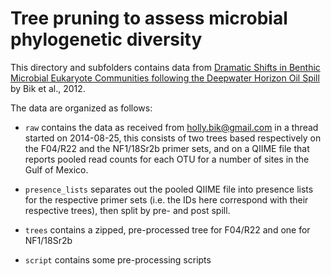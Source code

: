Tree pruning to assess microbial phylogenetic diversity
=======================================================

This directory and subfolders contains data from [Dramatic Shifts in Benthic Microbial 
Eukaryote Communities following the Deepwater Horizon Oil Spill](http://dx.doi.org/10.1371/journal.pone.0038550)
by Bik et al., 2012.

The data are organized as follows:

* `raw` contains the data as received from <holly.bik@gmail.com> in a thread started on 
2014-08-25, this consists of two trees based respectively on the F04/R22 and the 
NF1/18Sr2b primer sets, and on a QIIME file that reports pooled read counts for each OTU 
for a number of sites in the Gulf of Mexico.

* `presence_lists` separates out the pooled QIIME file into presence lists for the 
respective primer sets (i.e. the IDs here correspond with their respective trees), then
split by pre- and post spill.

* `trees` contains a zipped, pre-processed tree for F04/R22 and one for NF1/18Sr2b

* `script` contains some pre-processing scripts
